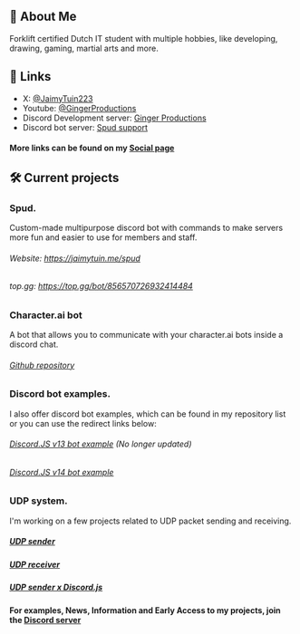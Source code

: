 
## 🚀 About Me
Forklift certified Dutch IT student with multiple hobbies, like developing, drawing, gaming,  martial arts and more.


## 🔗 Links


- X: [@JaimyTuin223](https://twitter.com/jaimytuin223)
- Youtube: [@GingerProductions](https://youtube.com/@GingerProductions)
- Discord Development server: [Ginger Productions](https://discord.gg/XeqteUmBen)
- Discord bot server: [Spud support](https://discord.gg/D8ZcY8SJdy) 

#### More links can be found on my [Social page](https://jaimytuin.me/social)
## 🛠 Current projects
### Spud.
Custom-made multipurpose discord bot with commands to make servers more fun and easier to use for members and staff.
###### Website: https://jaimytuin.me/spud
###### top.gg: https://top.gg/bot/856570726932414484

### Character.ai bot
A bot that allows you to communicate with your character.ai bots inside a discord chat.
###### [Github repository](https://github.com/JaimyTuin223/character.ai-bot)

### Discord bot examples.
I also offer discord bot examples, which can be found in my repository list or you can use the redirect links below:
###### [Discord.JS v13 bot example](https://github.com/JaimyTuin223/discord.js-v13-bot) (No longer updated)
###### [Discord.JS v14 bot example](https://github.com/JaimyTuin223/discord.js-v14-bot)

### UDP system.
I'm working on a few projects related to UDP packet sending and receiving.

##### [UDP sender](https://github.com/JaimyTuin223/UDP-sender)
##### [UDP receiver](https://github.com/JaimyTuin223/UDP-receiver)
##### [UDP sender x Discord.js](https://github.com/JaimyTuin223/udp-js)

#### For examples, News, Information and Early Access to my projects, join the [Discord server](https://discord.gg/XeqteUmBen)

